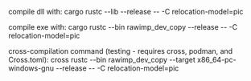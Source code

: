 compile dll with:
cargo rustc --lib --release -- -C relocation-model=pic

compile exe with:
cargo rustc --bin rawimp_dev_copy --release -- -C relocation-model=pic

cross-compilation command (testing - requires cross, podman, and Cross.toml):
cross rustc --bin rawimp_dev_copy --target x86_64-pc-windows-gnu --release -- -C relocation-model=pic